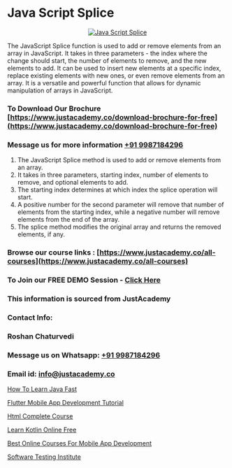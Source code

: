 # Java Script Splice

<p align="center">
  <a href="https://justacademy.co/course-detail/javascript-training">
    <img src="https://justacademy.co/storage2/course_image/1676636853_course_image.webp" alt="Java Script Splice">
  </a>
</p>


The JavaScript Splice function is used to add or remove elements from an array in JavaScript. It takes in three parameters - the index where the change should start, the number of elements to remove, and the new elements to add. It can be used to insert new elements at a specific index, replace existing elements with new ones, or even remove elements from an array. It is a versatile and powerful function that allows for dynamic manipulation of arrays in JavaScript.
### To Download Our Brochure [https://www.justacademy.co/download-brochure-for-free](https://www.justacademy.co/download-brochure-for-free)
### Message us for more information [+91 9987184296](https://api.whatsapp.com/send?phone=919987184296)
1) The JavaScript Splice method is used to add or remove elements from an array.
2) It takes in three parameters, starting index, number of elements to remove, and optional elements to add.
3) The starting index determines at which index the splice operation will start.
4) A positive number for the second parameter will remove that number of elements from the starting index, while a negative number will remove elements from the end of the array.
5) The splice method modifies the original array and returns the removed elements, if any.

### Browse our course links : [https://www.justacademy.co/all-courses](https://www.justacademy.co/all-courses) 
### To Join our FREE DEMO Session - [Click Here](https://www.justacademy.co/register-for-course-demo)


### This information is sourced from JustAcademy
### Contact Info:
### Roshan Chaturvedi
### Message us on Whatsapp: [+91 9987184296](https://api.whatsapp.com/send?phone=919987184296)
### Email id: [info@justacademy.co](mailto:info@justacademy.co)
                
[How To Learn Java Fast](https://www.linkedin.com/pulse/how-learn-java-fast-justacademy-mumbai-auurc/)

[Flutter Mobile App Development Tutorial](0)

[Html Complete Course](https://medium.com/@kumarishimmi99/html-complete-course-a5270337d008)

[Learn Kotlin Online Free](https://medium.com/@prajwal.trrev/learn-kotlin-online-free-c2abcc92eb55)

[Best Online Courses For Mobile App Development](https://justacademyin.github.io/Articles/Best-Online-Courses-For-Mobile-App-Development)

[Software Testing Institute](https://justacademyin.github.io/justacademy/software-testing-institute)

